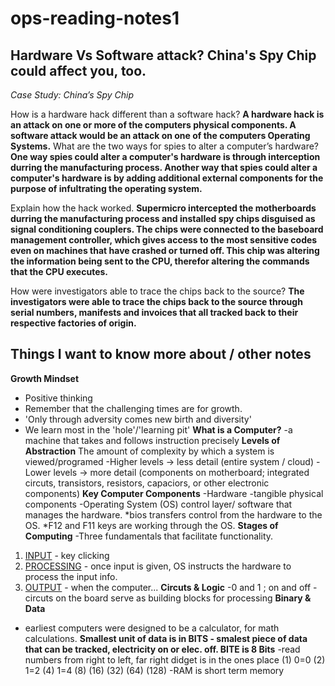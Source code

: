 # ops-reading-notes1
## Hardware Vs Software attack? China's Spy Chip could affect you, too.

*Case Study: China’s Spy Chip*

How is a hardware hack different than a software hack?
**A hardware hack is an attack on one or more of the computers physical components. A software attack would be an attack on one of the computers Operating Systems.**
What are the two ways for spies to alter a computer’s hardware? **One way spies could alter a computer's hardware is through interception durring the manufacturing process. Another way that spies could alter a computer's hardware is by adding additional external components for the purpose of infultrating the operating system.**

Explain how the hack worked. **Supermicro intercepted the motherboards durring the manufacturing process and installed spy chips disguised as signal conditioning couplers. The chips were connected to the baseboard management controller, which gives access to the most sensitive codes even on machines that have crashed or turned off. This chip was altering the information being sent to the CPU, therefor altering the commands that the CPU executes.**


How were investigators able to trace the chips back to the source? **The investigators were able to trace the chips back to the source through serial numbers, manifests and invoices that all tracked back to their respective factories of origin.**

## Things I want to know more about / other notes
**Growth Mindset**
- Positive thinking
- Remember that the challenging times are for growth.
- 'Only through adversity comes new birth and diversity'
- We learn most in the 'hole'/'learning pit'
  **What is a Computer?**
-a machine that takes and follows instruction precisely
**Levels of Abstraction**
The amount of complexity by which a system is viewed/programed
-Higher levels → less detail (entire system / cloud)
-Lower levels → more detail (components on motherboard; integrated circuts, transistors, resistors, capaciors, or other electronic components)
**Key Computer Components**
-Hardware -tangible physical components 
-Operating System (OS) control layer/ software that manages the hardware.
*bios transfers control from the hardware to the OS. *F12 and F11 keys are working through the OS. 
**Stages of Computing**
-Three fundamentals that facilitate functionality. 
1. <u>INPUT</u> - key clicking
2. <u>PROCESSING</u> - once input is given, OS instructs the hardware to process the input info.
3. <u>OUTPUT</u> - when the computer...
**Circuts & Logic**
 -0 and 1 ; on and off
 -circuts on the board serve as building blocks for processing
**Binary & Data**
- earliest computers were designed to be a calculator, for math calculations.
**Smallest unit of data is in BITS - smalest piece of data that can be tracked, electricity on or elec. off. 
BITE is 8 Bits**
-read numbers from right to left, far right didget is in the ones place
(1) 0=0
(2) 1=2
(4) 1=4
(8)
(16)
(32)
(64)
(128)
-RAM is short term memory
